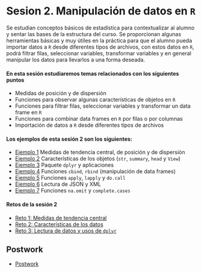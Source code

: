 # Sesion 2. Manipulación de datos en `R`

Se estudian conceptos básicos de estadística para contextualizar al alumno y sentar las bases de la estructura del curso. Se proporcionan algunas herramientas básicas y muy útiles en la práctica para que el alumno pueda importar datos a `R` desde diferentes tipos de archivos, con estos datos en `R`, podrá filtrar filas, seleccionar variables, transformar variables y en general manipular los datos para llevarlos a una forma deseada.

#### En esta sesión estudiaremos temas relacionados con los siguientes puntos

- Medidas de posición y de dispersión
- Funciones para observar algunas características de objetos en `R`
- Funciones para filtrar filas, seleccionar variables y transformar un data frame en `R`
- Funciones para combinar data frames en `R` por filas o por columnas
- Importación de datos a `R` desde diferentes tipos de archivos

#### Los ejemplos de esta sesión 2 son los siguientes:

- [Ejemplo 1](https://github.com/beduExpert/Programacion-con-R-Santander/tree/master/Sesion-02/Ejemplo-01) Medidas de tendencia central, de posición y de dispersión
- [Ejemplo 2](https://github.com/beduExpert/Programacion-con-R-Santander/tree/master/Sesion-02/Ejemplo-02) Características de los objetos (`str`, `summary`, `head` y `View`)
- [Ejemplo 3](https://github.com/beduExpert/Programacion-con-R-Santander/tree/master/Sesion-02/Ejemplo-03) Paquete `dplyr` y aplicaciones
- [Ejemplo 4](https://github.com/beduExpert/Programacion-con-R-Santander/tree/master/Sesion-02/Ejemplo-04) Funciones `cbind`, `rbind` (manipulación de data frames)
- [Ejemplo 5](https://github.com/beduExpert/Programacion-con-R-Santander/tree/master/Sesion-02/Ejemplo-05) Funciones `apply`, `lapply` y `do.call`
- [Ejemplo 6](https://github.com/beduExpert/Programacion-con-R-Santander/tree/master/Sesion-02/Ejemplo-06) Lectura de JSON y XML
- [Ejemplo 7](https://github.com/beduExpert/Programacion-con-R-Santander/tree/master/Sesion-02/Ejemplo-07) Funciones `na.omit` y `complete.cases`

#### Retos de la sesión 2

- [Reto 1: Medidas de tendencia central](https://github.com/beduExpert/Programacion-con-R-Santander/tree/master/Sesion-02/Reto-01) 
- [Reto 2: Características de los datos](https://github.com/beduExpert/Programacion-con-R-Santander/tree/master/Sesion-02/Reto-02) 
- [Reto 3: Lectura de datos y usos de `dplyr`](https://github.com/beduExpert/Programacion-con-R-Santander/tree/master/Sesion-02/Reto-03) 

## Postwork

- [Postwork](https://github.com/beduExpert/Programacion-con-R-Santander/tree/master/Sesion-02/Postwork)

